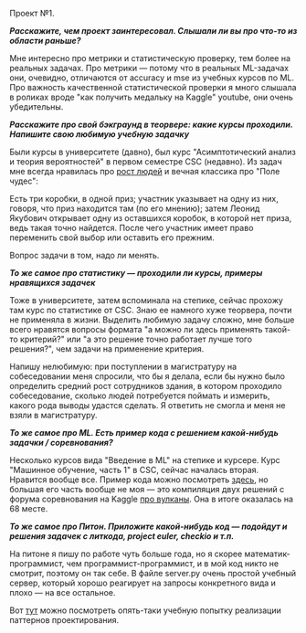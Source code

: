 Проект №1.

***Расскажите, чем проект заинтересовал. Слышали ли вы про что-то из области раньше?***

Мне интересно про метрики и статистическую проверку, тем более на реальных задачах. Про метрики — потому что в реальных ML-задачах они, очевидно, отличаются от accuracy и mse из учебных курсов по ML. Про важность качественной статистической проверки я много слышала в роликах вроде "как получить медальку на Kaggle" youtube, они очень убедительны.   

***Расскажите про свой бэкграунд в теорвере: какие курсы проходили. Напишите свою любимую учебную задачку***

Были курсы в университете (давно), был курс "Асимптотический анализ и теория вероятностей" в первом семестре CSC (недавно). Из задач мне всегда нравилась про [рост людей](https://problems.ru/view_problem_details_new.php?id=65290) и вечная классика про "Поле чудес":

Есть три коробки, в одной приз; участник указывает на одну из них, говоря, что приз находится там (по его мнению); затем Леонид Якубович открывает одну из оставшихся коробок, в которой нет приза, ведь такая точно найдется. После чего участник имеет право переменить свой выбор или оставить его прежним.

Вопрос задачи в том, надо ли менять.

***То же самое про статистику — проходили ли курсы, примеры нравящихся задачек***

Тоже в университете, затем вспоминала на степике, сейчас прохожу там курс по статистике от CSC. Знаю ее намного хуже теорвера, почти не применяла в жизни. Выделить любимую задачу сложно, мне больше всего нравятся вопросы формата "а можно ли здесь применять такой-то критерий?" или "а это решение точно работает лучше того решения?", чем задачи на применение критерия.

Напишу нелюбимую: при поступлении в магистратуру на собеседовании меня спросили, что бы я делала, если бы нужно было определить средний рост сотрудников здания, в котором проходило собеседование, сколько людей потребуется поймать и измерить, какого рода выводы удастся сделать. Я ответить не смогла и меня не взяли в магистратуру.

***То же самое про ML. Есть пример кода с решением какой-нибудь задачки / соревнования?***

Несколько курсов вида "Введение в ML" на степике и курсере. Курс "Машинное обучение, часть 1" в CSC, сейчас началась вторая. Нравится вообще все. Пример кода можно посмотреть [здесь](https://www.kaggle.com/mariyavedernikova/stacking), но большая его часть вообще не моя — это компиляция двух решений с форума соревнования на Kaggle [про вулканы](https://www.kaggle.com/c/predict-volcanic-eruptions-ingv-oe/overview). Она в итоге оказалась на 68 месте. 

***То же самое про Питон. Приложите какой-нибудь код — подойдут и решения задачек с литкода, project euler, checkio и т.п.***

На питоне я пишу по работе чуть больше года, но я скорее математик-программист, чем программист-программист, и в мой код никто не смотрит, поэтому он так себе. В файле server.py очень простой учебный сервер, который хорошо реагирует на запросы конкретного вида и плохо — на все остальное.

Вот [тут](https://github.com/masha239/Patterns/tree/master) можно посмотреть опять-таки учебную попытку реализации паттернов проектирования.
